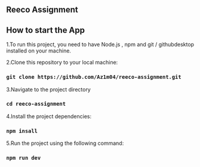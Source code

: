 ## Reeco Assignment


## How to start the App
1.To run this project, you need to have Node.js , npm and git / githubdesktop installed on your machine.

2.Clone this repository to your local machine:
### `git clone https://github.com/Az1m04/reeco-assignment.git`

3.Navigate to the project directory
### `cd reeco-assignment`

4.Install the project dependencies:
### `npm insall`

5.Run the project using the following command:
### `npm run dev`